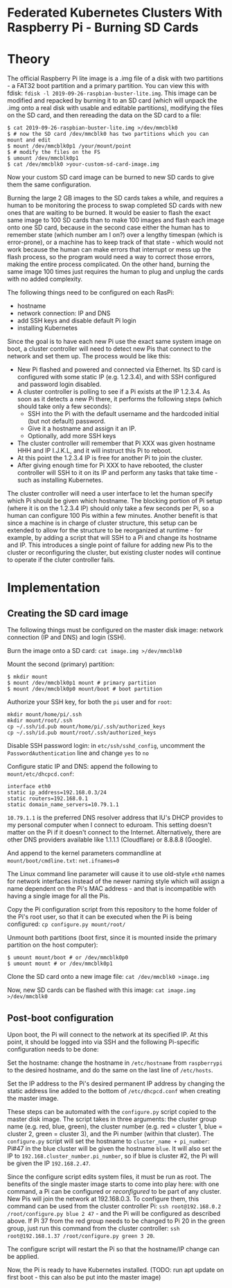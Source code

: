 <!-- comment configures vim to enable word wrapping; gggqG to force rewrap -->

<!-- vim: set tw=79 fo+=t fo-=l: -->

# Federated Kubernetes Clusters With Raspberry Pi - Burning SD Cards

# Theory

The official Raspberry Pi lite image is a .img file of a disk with two
partitions - a FAT32 boot partition and a primary partition. You can view this
with fdisk: `fdisk -l 2019-09-26-raspbian-buster-lite.img`. This image can be
modified and repacked by burning it to an SD card (which will unpack the .img
onto a real disk with usable and editable partitions), modifying the files on
the SD card, and then rereading the data on the SD card to a file:

```
$ cat 2019-09-26-raspbian-buster-lite.img >/dev/mmcblk0
$ # now the SD card /dev/mmcblk0 has two partitions which you can mount and edit
$ mount /dev/mmcblk0p1 /your/mount/point
$ # modify the files on the FS
$ umount /dev/mmcblk0p1
$ cat /dev/mmcblk0 >your-custom-sd-card-image.img
```

Now your custom SD card image can be burned to new SD cards to give them the
same configuration.

Burning the large 2 GB images to the SD cards takes a while, and requires a
human to be monitoring the process to swap completed SD cards with new ones
that are waiting to be burned. It would be easier to flash the exact same image
to 100 SD cards than to make 100 images and flash each image onto one SD card,
because in the second case either the human has to remember state (which number
am I on?) over a lengthy timespan (which is error-prone), or a machine has to
keep track of that state - which would not work because the human can make
errors that interrupt or mess up the flash process, so the program would need a
way to correct those errors, making the entire process complicated. On the
other hand, burning the same image 100 times just requires the human to plug
and unplug the cards with no added complexity.

The following things need to be configured on each RasPi:

* hostname
* network connection: IP and DNS
* add SSH keys and disable default Pi login
* installing Kubernetes

Since the goal is to have each new Pi use the exact same system image on boot,
a cluster controller will need to detect new Pis that connect to the network
and set them up. The process would be like this:

* New Pi flashed and powered and connected via Ethernet. Its SD card is configured with some static IP (e.g. 1.2.3.4), and with SSH configured and password login disabled.
* A cluster controller is polling to see if a Pi exists at the IP 1.2.3.4. As soon as it detects a new Pi there, it performs the following steps (which should take only a few seconds):
	* SSH into the Pi with the default username and the hardcoded initial (but not default) password.
	* Give it a hostname and assign it an IP.
	* Optionally, add more SSH keys
* The cluster controller will remember that Pi XXX was given hostname HHH and IP I.J.K.L, and it will instruct this Pi to reboot.
* At this point the 1.2.3.4 IP is free for another Pi to join the cluster.
* After giving enough time for Pi XXX to have rebooted, the cluster controller will SSH to it on its IP and perform any tasks that take time - such as installing Kubernetes.

The cluster controller will need a user interface to let the human specify
which Pi should be given which hostname. The blocking portion of Pi setup
(where it is on the 1.2.3.4 IP) should only take a few seconds per Pi, so a
human can configure 100 Pis within a few minutes. Another benefit is that since
a machine is in charge of cluster structure, this setup can be extended to
allow for the structure to be reorganized at runtime - for example, by adding a
script that will SSH to a Pi and change its hostname and IP. This introduces a
single point of failure for adding new Pis to the cluster or reconfiguring the
cluster, but existing cluster nodes will continue to operate if the cluter
controller fails.

# Implementation

## Creating the SD card image

The following things must be configured on the master disk image: network
connection (IP and DNS) and login (SSH).

Burn the image onto a SD card: `cat image.img >/dev/mmcblk0`

Mount the second (primary) partition:

```
$ mkdir mount
$ mount /dev/mmcblk0p1 mount # primary partition
$ mount /dev/mmcblk0p0 mount/boot # boot partition
```

Authorize your SSH key, for both the `pi` user and for `root`:

```
mkdir mount/home/pi/.ssh
mkdir mount/root/.ssh
cp ~/.ssh/id.pub mount/home/pi/.ssh/authorized_keys
cp ~/.ssh/id.pub mount/root/.ssh/authorized_keys
```

Disable SSH password login: in `etc/ssh/sshd_config`, uncomment the
`PasswordAuthentication` line and change `yes` to `no`

Configure static IP and DNS: append the following to `mount/etc/dhcpcd.conf`:

```
interface eth0
static ip_address=192.168.0.3/24
static routers=192.168.0.1
static domain_name_servers=10.79.1.1
```

`10.79.1.1` is the preferred DNS resolver address that IU's DHCP provides to my
personal computer when I connect to eduroam. This setting doesn't matter on the
Pi if it doesn't connect to the Internet. Alternatively, there are other DNS
providers available like 1.1.1.1 (Cloudflare) or 8.8.8.8 (Google).

And append to the kernel parameters commandline at `mount/boot/cmdline.txt`:
`net.ifnames=0`

The Linux command line parameter will cause it to use old-style `eth0` names
for network interfaces instead of the newer naming style which will assign a
name dependent on the Pi's MAC address - and that is incompatible with having a
single image for all the Pis.

Copy the Pi configuration script from this repository to the home folder of the
Pi's root user, so that it can be executed when the Pi is being configured:
`cp configure.py mount/root/`

Unmount both partitions (boot first, since it is mounted inside the primary
partition on the host computer):

```
$ umount mount/boot # or /dev/mmcblk0p0
$ umount mount # or /dev/mmcblk0p1
```

Clone the SD card onto a new image file: `cat /dev/mmcblk0 >image.img`

Now, new SD cards can be flashed with this image: `cat image.img >/dev/mmcblk0`

## Post-boot configuration

Upon boot, the Pi will connect to the network at its specified IP. At this
point, it should be logged into via SSH and the following Pi-specific
configuration needs to be done:

Set the hostname: change the hostname in `/etc/hostname` from `raspberrypi` to
the desired hostname, and do the same on the last line of `/etc/hosts`.

Set the IP address to the Pi's desired permanent IP address by changing the
static address line added to the bottom of `/etc/dhcpcd.conf` when creating the
master image.

These steps can be automated with the `configure.py` script copied to the
master disk image. The script takes in three arguments: the cluster group name
(e.g. red, blue, green), the cluster number (e.g. red = cluster 1, blue =
cluster 2, green = cluster 3), and the Pi number (within that cluster). The
`configure.py` script will set the hostname to `cluster_name + pi_number`: Pi#47
in the blue cluster will be given the hostname `blue`. It will also set the IP
to `192.168.cluster_number.pi_number`, so if blue is cluster #2, the Pi will be
given the IP `192.168.2.47`.

Since the configure script edits system files, it must be run as root. The
benefits of the single master image starts to come into play here: with one
command, a Pi can be configured or *reconfigured* to be part of any cluster.
New Pis will join the network at 192.168.0.3. To configure them, this command
can be used from the cluster controller Pi:
`ssh root@192.168.0.2 /root/configure.py blue 2 47` - and the Pi will be
configured as described above. If Pi 37 from the red group needs to be changed
to Pi 20 in the green group, just run this command from the cluster controller:
`ssh root@192.168.1.37 /root/configure.py green 3 20`.

The configure script will restart the Pi so that the hostname/IP change can be
applied.

Now, the Pi is ready to have Kubernetes installed. (TODO: run apt update on
first boot - this can also be put into the master image)
